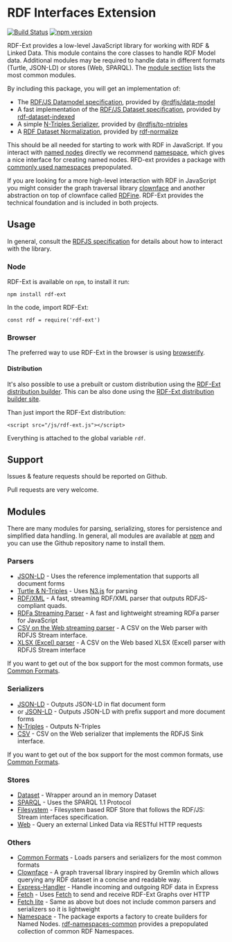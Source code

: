 # RDF Interfaces Extension

[![Build Status](https://travis-ci.org/rdf-ext/rdf-ext.svg?branch=master)](https://travis-ci.org/rdf-ext/rdf-ext)
[![npm version](https://badge.fury.io/js/rdf-ext.svg)](https://badge.fury.io/js/rdf-ext)

RDF-Ext provides a low-level JavaScript library for working with RDF & Linked Data.
This module contains the core classes to handle RDF Model data.
Additional modules may be required to handle data in different formats (Turtle, JSON-LD) or stores (Web, SPARQL).
The [module section](#modules) lists the most common modules.

By including this package, you will get an implementation of:

* The [RDF/JS Datamodel specification](http://rdf.js.org/data-model-spec/), provided by [@rdfjs/data-model](https://www.npmjs.com/package/@rdfjs/data-model)
* A fast implementation of the [RDF/JS Dataset specification](https://rdf.js.org/dataset-spec/), provided by [rdf-dataset-indexed](https://www.npmjs.com/package/rdf-dataset-indexed)
* A simple [N-Triples Serializer](https://en.wikipedia.org/wiki/N-Triples), provided by [@rdfjs/to-ntriples](https://www.npmjs.com/package/@rdfjs/to-ntriples)
* A [RDF Dataset Normalization](https://json-ld.github.io/normalization/spec/), provided by [rdf-normalize](https://www.npmjs.com/package/rdf-normalize)

This should be all needed for starting to work with RDF in JavaScript.
If you interact with [named nodes](https://rdf.js.org/data-model-spec/#namednode-interface) directly we recommend [namespace](https://github.com/rdfjs-base/namespace), which gives a nice interface for creating named nodes. RFD-ext provides a package with [commonly used namespaces](https://github.com/rdf-ext/rdf-namespaces-common) prepopulated.

If you are looking for a more high-level interaction with RDF in JavaScript you might consider the graph traversal library [clownface](https://github.com/rdf-ext/clownface) and another abstraction on top of clownface called [RDFine](https://github.com/tpluscode/rdfine). RDF-Ext provides the technical foundation and is included in both projects.

## Usage

In general, consult the [RDFJS specification](https://github.com/rdfjs/representation-task-force/) for details about how to interact with the library.

### Node

RDF-Ext is available on `npm`, to install it run:

    npm install rdf-ext

In the code, import RDF-Ext:

    const rdf = require('rdf-ext')

### Browser

The preferred way to use RDF-Ext in the browser is using [browserify](http://browserify.org/).

#### Distribution

It's also possible to use a prebuilt or custom distribution using the [RDF-Ext distribution builder](https://github.com/rdf-ext/rdf-ext-dist-builder).
This can be also done using the [RDF-Ext distribution builder site](http://rdf-ext.bergnet.org/).

Than just import the RDF-Ext distribution:

    <script src="/js/rdf-ext.js"></script>
    
Everything is attached to the global variable `rdf`. 

## Support

Issues & feature requests should be reported on Github.

Pull requests are very welcome.

## Modules

There are many modules for parsing, serializing, stores for persistence and simplified data handling.
In general, all modules are available at [npm](https://www.npmjs.com) and you can use the Github repository name to install them.

### Parsers

* [JSON-LD](https://github.com/rdfjs-base/parser-jsonld) - Uses the reference implementation that supports all document forms
* [Turtle & N-Triples](https://github.com/rdfjs-base/parser-n3) - Uses [N3.js](https://github.com/rdfjs/N3.js) for parsing
* [RDF/XML](https://github.com/rdfjs/rdfxml-streaming-parser.js) - A fast, streaming RDF/XML parser that outputs RDFJS-compliant quads.
* [RDFa Streaming Parser](https://github.com/rubensworks/rdfa-streaming-parser.js) - A fast and lightweight streaming RDFa parser for JavaScript
* [CSV on the Web streaming parser](https://github.com/rdf-ext/rdf-parser-csvw) - A CSV on the Web parser with RDFJS Stream interface.
* [XLSX (Excel) parser](https://github.com/rdf-ext/rdf-parser-csvw-xlsx) - A CSV on the Web based XLSX (Excel) parser with RDFJS Stream interface

If you want to get out of the box support for the most common formats, use [Common Formats](https://github.com/rdfjs-base/formats-common).

### Serializers

* [JSON-LD](https://github.com/rdfjs/serializer-jsonld) - Outputs JSON-LD in flat document form
* or [JSON-LD](https://github.com/rdfjs-base/serializer-jsonld-ext) - Outputs JSON-LD with prefix support and more document forms
* [N-Triples](https://github.com/rdf-ext/rdf-serializer-n3) - Outputs N-Triples
* [CSV](https://github.com/rdf-ext/rdf-serializer-csvw) - CSV on the Web serializer that implements the RDFJS Sink interface.

If you want to get out of the box support for the most common formats, use [Common Formats](https://github.com/rdfjs-base/formats-common).

### Stores

- [Dataset](http://github.com/rdf-ext/rdf-store-dataset) - Wrapper around an in memory Dataset
- [SPARQL](http://github.com/rdf-ext/rdf-store-sparql) - Uses the SPARQL 1.1 Protocol
- [Filesystem](https://github.com/rdf-ext/rdf-store-fs) - Filesystem based RDF Store that follows the RDF/JS: Stream interfaces specification.
- [Web](http://github.com/rdf-ext/rdf-store-web) - Query an external Linked Data via RESTful HTTP requests

### Others

- [Common Formats](https://github.com/rdfjs-base/formats-common) - Loads parsers and serializers for the most common formats
- [Clownface](https://github.com/rdf-ext/clownface) - A graph traversal library inspired by Gremlin which allows querying any RDF dataset in a concise and readable way.
- [Express-Handler](https://github.com/rdfjs-base/express-handler) - Handle incoming and outgoing RDF data in Express
- [Fetch](https://github.com/rdfjs-base/fetch) - Uses [Fetch](https://developer.mozilla.org/docs/Web/API/Fetch_API) to send and receive RDF-Ext Graphs over HTTP
- [Fetch lite](https://github.com/rdfjs-base/fetch-lite) - Same as above but does not include common parsers and serializers so it is lightweight
- [Namespace](https://github.com/rdfjs-base/namespace) - The package exports a factory to create builders for Named Nodes. [rdf-namespaces-common](https://github.com/rdf-ext/rdf-namespaces-common) provides a prepopulated collection of common RDF Namespaces.
